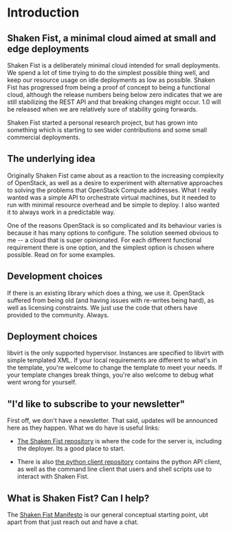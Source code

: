 # Introduction

## Shaken Fist, a minimal cloud aimed at small and edge deployments

Shaken Fist is a deliberately minimal cloud intended for small deployments. We
spend a lot of time trying to do the simplest possible thing well, and keep our
resource usage on idle deployments as low as possible. Shaken Fist has progressed
from being a proof of concept to being a functional cloud, although the release
numbers being below zero indicates that we are still stabilizing the REST API
and that breaking changes might occur. 1.0 will be released when we are relatively
sure of stability going forwards.

Shaken Fist started a personal research project, but has grown into something
which is starting to see wider contributions and some small commercial deployments.

## The underlying idea

Originally Shaken Fist came about as a reaction to the increasing complexity of
OpenStack, as well as a desire to experiment with alternative approaches to
solving the problems that OpenStack Compute addresses. What I really wanted was
a simple API to orchestrate virtual machines, but it needed to run with minimal
resource overhead and be simple to deploy. I also wanted it to always work in a
predictable way.

One of the reasons OpenStack is so complicated and its behaviour varies is because
it has many options to configure. The solution seemed obvious to me -- a cloud
that is super opinionated. For each different functional requirement there is
one option, and the simplest option is chosen where possible. Read on for some
examples.

## Development choices

If there is an existing library which does a thing, we use it. OpenStack suffered
from being old (and having issues with re-writes being hard), as well as licensing
constraints. We just use the code that others have provided to the community. Always.

## Deployment choices

libvirt is the only supported hypervisor. Instances are specified to libvirt with
simple templated XML. If your local requirements are different to what's in the
template, you're welcome to change the template to meet your needs. If your
template changes break things, you're also welcome to debug what went wrong for
yourself.

## "I'd like to subscribe to your newsletter"

First off, we don't have a newsletter. That said, updates will be announced here
as they happen. What we do have is useful links:

* [The Shaken Fist repository](http://github.com/shakenfist/shakenfist) is where
  the code for the server is, including the deployer. Its a good place to start.

* There is also [the python client repository](http://github.com/shakenfist/client-python)
  contains the python API client, as well as the command line client that users
  and shell scripts use to interact with Shaken Fist.

## What is Shaken Fist? Can I help?

The [Shaken Fist Manifesto](manifesto.md) is our general conceptual starting
point, ubt apart from that just reach out and have a chat.